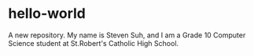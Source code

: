 # hello-world
A new repository.
My name is Steven Suh, and I am a Grade 10 Computer Science student at St.Robert's Catholic High School.
